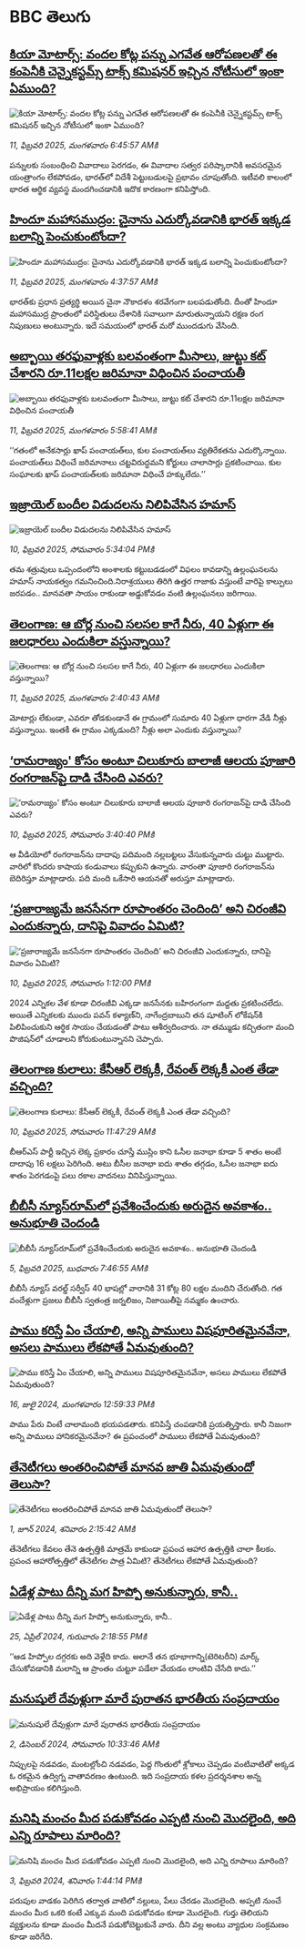 # BBC తెలుగు## [కియా మోటార్స్: వందల కోట్ల పన్ను ఎగవేత ఆరోపణలతో ఈ కంపెనీకి చెన్నైకస్టమ్స్ టాక్స్ కమిషనర్ ఇచ్చిన నోటీసులో ఇంకా ఏముంది? ](https://www.bbc.com/telugu/articles/cvg8z98qrgqo?at_campaign=githubrss)![కియా మోటార్స్: వందల కోట్ల పన్ను ఎగవేత ఆరోపణలతో ఈ కంపెనీకి చెన్నైకస్టమ్స్ టాక్స్ కమిషనర్ ఇచ్చిన నోటీసులో ఇంకా ఏముంది? ](https://ichef.bbci.co.uk/ace/standard/240/cpsprodpb/5953/live/aeeeef60-e491-11ef-a319-fb4e7360c4ec.jpg)_11, ఫిబ్రవరి 2025, మంగళవారం 6:45:57 AMకి_పన్నులకు సంబంధించి వివాదాలు పెరగడం, ఈ వివాదాల సత్వర పరిష్కారానికి అవసరమైన యంత్రాంగం లేకపోవడం, భారత్‌లో విదేశీ పెట్టుబడులపై ప్రభావం చూపుతోంది. ఇటీవలి కాలంలో భారత ఆర్థిక వ్యవస్థ మందగించడానికి ఇదొక కారణంగా కనిపిస్తోంది.## [హిందూ మహాసముద్రం: చైనాను ఎదుర్కోవడానికి భారత్ ఇక్కడ బలాన్ని పెంచుకుంటోందా?](https://www.bbc.com/telugu/articles/cdjdy3yzdv9o?at_campaign=githubrss)![హిందూ మహాసముద్రం: చైనాను ఎదుర్కోవడానికి భారత్ ఇక్కడ బలాన్ని పెంచుకుంటోందా?](https://ichef.bbci.co.uk/ace/standard/240/cpsprodpb/2b55/live/d41c78c0-d5b4-11ef-9fd6-0be88a764111.jpg)_11, ఫిబ్రవరి 2025, మంగళవారం 4:37:57 AMకి_భారత్‌కు ప్రధాన ప్రత్యర్థి అయిన చైనా నౌకాదళం శరవేగంగా బలపడుతోంది. దీంతో హిందూ మహాసముద్ర ప్రాంతంలో పరిస్థితులు దేశానికి సవాలుగా మారుతున్నాయని రక్షణ రంగ నిపుణులు అంటున్నారు. ఇదే సమయంలో భారత్ మరో ముందడుగు వేసింది.## [అబ్బాయి తరఫువాళ్లకు బలవంతంగా మీసాలు, జుట్టు కట్ చేశారని రూ.11లక్షల జరిమానా విధించిన పంచాయతీ](https://www.bbc.com/telugu/articles/c70k5r2y826o?at_campaign=githubrss)![అబ్బాయి తరఫువాళ్లకు బలవంతంగా మీసాలు, జుట్టు కట్ చేశారని రూ.11లక్షల జరిమానా విధించిన పంచాయతీ](https://ichef.bbci.co.uk/ace/standard/240/cpsprodpb/0949/live/4375b230-e38f-11ef-a319-fb4e7360c4ec.jpg)_11, ఫిబ్రవరి 2025, మంగళవారం 5:58:41 AMకి_‘‘గతంలో అనేకసార్లు ఖాప్ పంచాయత్‌లు, కుల పంచాయత్‌లు వ్యతిరేకతను ఎదుర్కొన్నాయి. పంచాయత్‌లు విధించే జరిమానాలు చట్టవిరుద్ధమని కోర్టులు చాలాసార్లు ప్రకటించాయి. కుల సంఘాలకు ఖాప్ పంచాయత్‌లకు జరిమానా విధించే హక్కులేదు.’’## [ఇజ్రాయెల్ బందీల విడుదలను నిలిపివేసిన హమాస్](https://www.bbc.com/telugu/articles/c8d9ny8l78zo?at_campaign=githubrss)![ఇజ్రాయెల్ బందీల విడుదలను నిలిపివేసిన హమాస్](https://ichef.bbci.co.uk/ace/standard/240/cpsprodpb/315b/live/06c221a0-e823-11ef-a819-277e390a7a08.jpg)_10, ఫిబ్రవరి 2025, సోమవారం 5:34:04 PMకి_తమ శత్రువులు ఒప్పందంలోని అంశాలకు కట్టుబడడంలో విఫలం కావడాన్ని ఉల్లంఘనలను హమాస్ నాయకత్వం గమనించింది.నిరాశ్రయులు తిరిగి ఉత్తర గాజాకు వస్తుంటే వారిపై కాల్పులు జరపడం.. మానవతా సాయం రాకుండా అడ్డుకోవడం వంటి ఉల్లంఘనలు జరిగాయి.## [తెలంగాణ: ఆ బోర్ల నుంచి సలసల కాగే నీరు, 40 ఏళ్లుగా ఈ జలధారలు ఎందుకిలా వస్తున్నాయి?](https://www.bbc.com/telugu/articles/cwywq050zj4o?at_campaign=githubrss)![తెలంగాణ: ఆ బోర్ల నుంచి సలసల కాగే నీరు, 40 ఏళ్లుగా ఈ జలధారలు ఎందుకిలా వస్తున్నాయి?](https://ichef.bbci.co.uk/ace/standard/240/cpsprodpb/131c/live/ca99fe70-e7a3-11ef-a319-fb4e7360c4ec.jpg)_11, ఫిబ్రవరి 2025, మంగళవారం 2:40:43 AMకి_మోటార్లు లేకుండా, ఎవరూ తోడకుండానే ఈ గ్రామంలో సుమారు 40 ఏళ్లుగా ధారగా వేడి నీళ్లు వస్తున్నాయి. ఇంతకీ ఈ గ్రామం ఎక్కడుంది? నీళ్లు అలా ఎందుకు వస్తున్నాయి?## [‘రామరాజ్యం' కోసం అంటూ చిలుకూరు బాలాజీ ఆలయ పూజారి రంగరాజన్‌పై దాడి చేసింది ఎవరు?](https://www.bbc.com/telugu/articles/cj653xlxwr1o?at_campaign=githubrss)![‘రామరాజ్యం' కోసం అంటూ చిలుకూరు బాలాజీ ఆలయ పూజారి రంగరాజన్‌పై దాడి చేసింది ఎవరు?](https://ichef.bbci.co.uk/ace/standard/240/cpsprodpb/7650/live/91f84a00-e7c0-11ef-a319-fb4e7360c4ec.jpg)_10, ఫిబ్రవరి 2025, సోమవారం 3:40:40 PMకి_ఆ వీడియోలో రంగరాజన్‌ను దాదాపు పదిమంది నల్లబట్టలు వేసుకున్నవారు చుట్టు ముట్టారు. వారిలో కొందరు కాషాయ కండువాలు కప్పుకుని ఉన్నారు. వారంతా పూజారి రంగరాజన్‌ను బెదిరిస్తూ మాట్లాడారు. పది మంది ఒకేసారి ఆయనతో అరుస్తూ మాట్లాడారు.## [‘ప్రజారాజ్యమే జనసేనగా రూపాంతరం చెందింది’ అని చిరంజీవి ఎందుకన్నారు, దానిపై వివాదం ఏమిటి?](https://www.bbc.com/telugu/articles/ce8yk7yezmjo?at_campaign=githubrss)![‘ప్రజారాజ్యమే జనసేనగా రూపాంతరం చెందింది’ అని చిరంజీవి ఎందుకన్నారు, దానిపై వివాదం ఏమిటి?](https://ichef.bbci.co.uk/ace/standard/240/cpsprodpb/c6ec/live/592207f0-e7a4-11ef-bd1b-d536627785f2.jpg)_10, ఫిబ్రవరి 2025, సోమవారం 1:12:00 PMకి_2024 ఎన్నికల వేళ కూడా చిరంజీవి ఎక్కడా జనసేనకు బహిరంగంగా మద్దతు ప్రకటించలేదు. అయితే ఎన్నికలకు ముందు పవన్‌ కళ్యాణ్‌ని, నాగేంద్రబాబుని తన షూటింగ్‌ లోకేషన్‌కి పిలిపించుకుని ఆర్థిక సాయం చేయడంతో పాటు ఆశీర్వదించారు. నా తమ్ముడు కచ్చితంగా మంచి పొజిషన్‌లో చూడాలని కోరుకుంటున్నానని చెప్పారు.## [తెలంగాణ కులాలు: కేసీఆర్ లెక్కకీ, రేవంత్ లెక్కకీ ఎంత తేడా వచ్చింది?](https://www.bbc.com/telugu/articles/czepkl1zepeo?at_campaign=githubrss)![తెలంగాణ కులాలు: కేసీఆర్ లెక్కకీ, రేవంత్ లెక్కకీ ఎంత తేడా వచ్చింది?](https://ichef.bbci.co.uk/ace/standard/240/cpsprodpb/bdfa/live/d0ca3710-e7a8-11ef-970b-4fabac9c7c73.png)_10, ఫిబ్రవరి 2025, సోమవారం 11:47:29 AMకి_బీఆర్ఎస్ పార్టీ ఇచ్చిన లెక్క ప్రకారం చూస్తే ముస్లిం కాని ఓసీల జనాభా కూడా 5 శాతం అంటే దాదాపు 16 లక్షలు పెరిగింది. అటు బీసీల జనాభా ఐదు శాతం తగ్గడం, ఓసీల జనాభా ఐదు శాతం పెరగడంపై పలు రకాల వాదనలు వినిపిస్తున్నాయి.## [బీబీసీ న్యూస్‌రూమ్‌‌లో ప్రవేశించేందుకు అరుదైన అవకాశం.. అనుభూతి చెందండి](https://www.bbc.com/telugu/articles/cn4x9r7ndzwo?at_campaign=githubrss)![బీబీసీ న్యూస్‌రూమ్‌‌లో ప్రవేశించేందుకు అరుదైన అవకాశం.. అనుభూతి చెందండి](https://ichef.bbci.co.uk/ace/standard/240/cpsprodpb/8c29/live/a39c2f00-d23b-11ef-94cb-5f844ceb9e30.png)_5, ఫిబ్రవరి 2025, బుధవారం 7:46:55 AMకి_బీబీసీ న్యూస్ వరల్డ్ సర్వీస్ 40 భాషల్లో వారానికి 31 కోట్ల 80 లక్షల మందిని చేరుతోంది. 
గత వందేళ్లుగా ప్రజలు బీబీసీ స్వతంత్ర జర్నలిజం, నిజాయితీపై నమ్మకం ఉంచారు.## [పాము కరిస్తే ఏం చేయాలి, అన్ని పాములు విషపూరితమైనవేనా, అసలు పాములు లేకపోతే ఏమవుతుంది?](https://www.bbc.com/telugu/articles/cy68v5px787o?at_campaign=githubrss)![పాము కరిస్తే ఏం చేయాలి, అన్ని పాములు విషపూరితమైనవేనా, అసలు పాములు లేకపోతే ఏమవుతుంది?](https://ichef.bbci.co.uk/ace/standard/240/cpsprodpb/2b4a/live/9ebd6700-4367-11ef-99bd-e3de731921ae.jpg)_16, జులై 2024, మంగళవారం 12:59:33 PMకి_పాము పేరు వింటే చాలామంది భయపడతారు. కనిపిస్తే చంపడానికి ప్రయత్నిస్తారు. కానీ నిజంగా అన్ని పాములు హానికరమైనవేనా? ఈ ప్రపంచంలో పాములు లేకపోతే ఏమవుతుంది?## [తేనెటీగలు అంతరించిపోతే మానవ జాతి ఏమవుతుందో తెలుసా?](https://www.bbc.com/telugu/articles/clee3p3lzvxo?at_campaign=githubrss)![తేనెటీగలు అంతరించిపోతే మానవ జాతి ఏమవుతుందో తెలుసా?](https://ichef.bbci.co.uk/ace/standard/240/cpsprodpb/c493/live/e4dfab00-1f6b-11ef-80aa-699d54c46324.jpg)_1, జూన్ 2024, శనివారం 2:15:42 AMకి_తేనెటీగలు కేవలం తేనె ఉత్పత్తికి మాత్రమే కాకుండా ప్రపంచ ఆహార ఉత్పత్తికి చాలా కీలకం. ప్రపంచ ఆహారోత్పత్తిలో తేనెటీగల పాత్ర ఏమిటి? తేనెటీగలు లేకపోతే ఏమవుతుంది?## [ఏడేళ్ల పాటు దీన్ని మగ హిప్పో అనుకున్నారు, కానీ..](https://www.bbc.com/telugu/articles/c4n160yk0ylo?at_campaign=githubrss)![ఏడేళ్ల పాటు దీన్ని మగ హిప్పో అనుకున్నారు, కానీ..](https://ichef.bbci.co.uk/ace/standard/240/cpsprodpb/e37f/live/c97dde00-02ff-11ef-82e8-cd354766a224.jpg)_25, ఏప్రిల్ 2024, గురువారం 2:18:55 PMకి_‘‘ఆడ హిప్పోల దగ్గరకు అది వెళ్లేది కాదు. అలానే తన భూభాగాన్ని(టెరిటరీని) మార్క్ చేసుకోవడానికి మలాన్ని ఆ ప్రాంతం చుట్టూ పడేలా వేయడం లాంటివి చేసేది కాదు.’’## [మనుషులే దేవుళ్లుగా మారే పురాతన భారతీయ సంప్రదాయం](https://www.bbc.com/telugu/articles/cvg73x7p22do?at_campaign=githubrss)![మనుషులే దేవుళ్లుగా మారే పురాతన భారతీయ సంప్రదాయం](https://ichef.bbci.co.uk/ace/standard/240/cpsprodpb/66bf/live/97bb71e0-afff-11ef-bdf5-b7cb2fa86e10.jpg)_2, డిసెంబర్ 2024, సోమవారం 10:33:46 AMకి_నిప్పులపై నడవడం, మంటల్లోంచి నడవడం, పెద్ద గొంతులో శ్లోకాలు చెప్పడం వంటివాటితో అక్కడ ఓ రకమైన ఉద్విగ్న వాతావరణం ఉంటుంది. ఇది సంప్రదాయ కళల ప్రదర్శనశాల అన్న అభిప్రాయం కలిగిస్తుంది.## [మనిషి మంచం మీద పడుకోవడం ఎప్పటి నుంచి మొదలైంది, అది ఎన్ని రూపాలు మారింది?](https://www.bbc.com/telugu/articles/cjk6edmdyrro?at_campaign=githubrss)![మనిషి మంచం మీద పడుకోవడం ఎప్పటి నుంచి మొదలైంది, అది ఎన్ని రూపాలు మారింది?](https://ichef.bbci.co.uk/ace/standard/240/cpsprodpb/5b17/live/29ab2f70-bea5-11ee-896d-39d9bd3cadbb.png)_3, ఫిబ్రవరి 2024, శనివారం 1:44:14 PMకి_పరుపుల వాడకం పెరిగిన తర్వాత వాటిలో నల్లులు, పేలు చేరడం మొదలైంది. అప్పటి నుంచే మంచం మీద ఒకరి కంటే ఎక్కువ మంది పడుకోవడం కూడా మొదలైంది. 
గుర్తు తెలియని వ్యక్తులను కూడా మంచం మీదనే పడుకోబెట్టుకునే వారు. దీని వల్ల అంటు వ్యాధుల సంక్రమణం కూడా జరిగేది.
